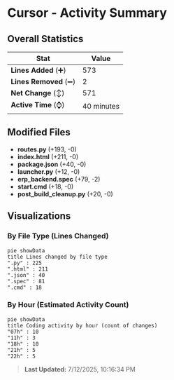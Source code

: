 # Cursor - Activity Summary 

## Overall Statistics

| Stat                   | Value                                                             |
| ---------------------- | ----------------------------------------------------------------- |
| **Lines Added** (➕)   | 573                                          |
| **Lines Removed** (➖) | 2                                        |
| **Net Change** (↕)    | 571                |
| **Active Time** (⌚)   | 40 minutes |


## Modified Files
- **routes.py** (+193, -0)
- **index.html** (+211, -0)
- **package.json** (+40, -0)
- **launcher.py** (+12, -0)
- **erp_backend.spec** (+79, -2)
- **start.cmd** (+18, -0)
- **post_build_cleanup.py** (+20, -0)

## Visualizations

### By File Type (Lines Changed)

```mermaid
pie showData
title Lines changed by file type
".py" : 225
".html" : 211
".json" : 40
".spec" : 81
".cmd" : 18
```

### By Hour (Estimated Activity Count)

```mermaid
pie showData
title Coding activity by hour (count of changes)
"07h" : 10
"11h" : 3
"18h" : 10
"21h" : 5
"22h" : 5
```


> **Last Updated:** 7/12/2025, 10:16:34 PM